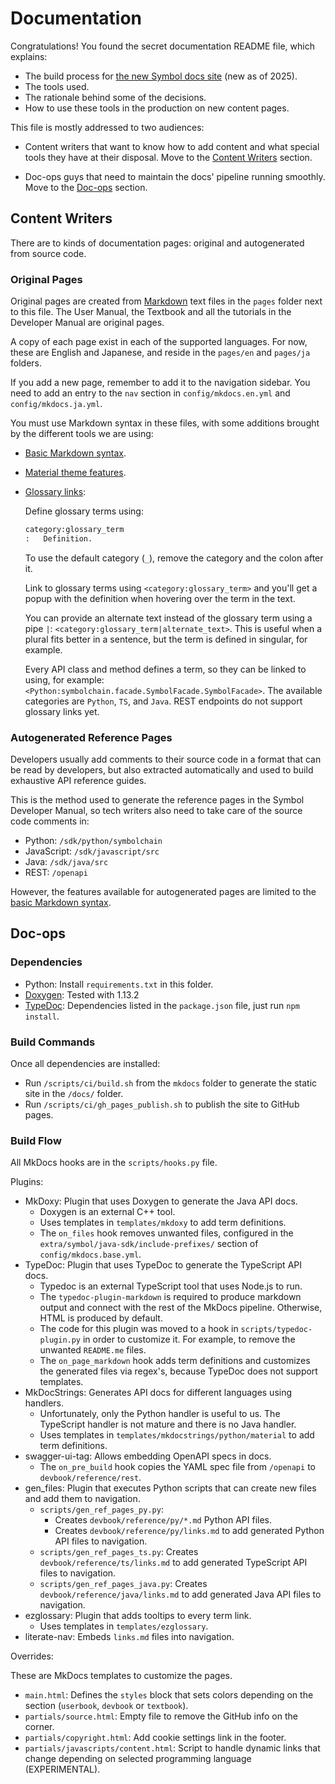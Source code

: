 # Documentation

Congratulations! You found the secret documentation README file, which explains:

* The build process for [the new Symbol docs site](https://docs.symbol.dev) (new as of 2025).
* The tools used.
* The rationale behind some of the decisions.
* How to use these tools in the production on new content pages.

This file is mostly addressed to two audiences:

* Content writers that want to know how to add content and what special tools they have at their disposal.
    Move to the [Content Writers](#content-writers) section.

* Doc-ops guys that need to maintain the docs' pipeline running smoothly.
    Move to the [Doc-ops](#doc-ops) section.

## Content Writers

There are to kinds of documentation pages: original and autogenerated from source code.

### Original Pages

Original pages are created from [Markdown](https://www.markdownguide.org/) text files in the `pages` folder next to this file.
The User Manual, the Textbook and all the tutorials in the Developer Manual are original pages.

A copy of each page exist in each of the supported languages.
For now, these are English and Japanese, and reside in the `pages/en` and `pages/ja` folders.

If you add a new page, remember to add it to the navigation sidebar.
You need to add an entry to the `nav` section in `config/mkdocs.en.yml` and `config/mkdocs.ja.yml`.

You must use Markdown syntax in these files, with some additions brought by the different tools we are using:

* [Basic Markdown syntax](https://www.markdownguide.org/basic-syntax/).
* [Material theme features](https://squidfunk.github.io/mkdocs-material/reference/).
* [Glossary links](https://realtimeprojects.github.io/mkdocs-ezglossary/usage/definition/):

    Define glossary terms using:

    ```markdown
    category:glossary_term
    :   Definition.
    ```

    To use the default category (`_`), remove the category and the colon after it.

    Link to glossary terms using `<category:glossary_term>` and you'll get a popup with the definition when hovering
    over the term in the text.

    You can provide an alternate text instead of the glossary term using a pipe `|`:
    `<category:glossary_term|alternate_text>`.
    This is useful when a plural fits better in a sentence, but the term is defined in singular, for example.

    Every API class and method defines a term, so they can be linked to using, for example:
    `<Python:symbolchain.facade.SymbolFacade.SymbolFacade>`.
    The available categories are `Python`, `TS`, and `Java`.
    REST endpoints do not support glossary links yet.

### Autogenerated Reference Pages

Developers usually add comments to their source code in a format that can be read by developers,
but also extracted automatically and used to build exhaustive API reference guides.

This is the method used to generate the reference pages in the Symbol Developer Manual,
so tech writers also need to take care of the source code comments in:

* Python: `/sdk/python/symbolchain`
* JavaScript: `/sdk/javascript/src`
* Java: `/sdk/java/src`
* REST: `/openapi`

However, the features available for autogenerated pages are limited to the
[basic Markdown syntax](https://www.markdownguide.org/basic-syntax/).

## Doc-ops

### Dependencies

* Python: Install `requirements.txt` in this folder.
* [Doxygen](https://www.doxygen.nl/): Tested with 1.13.2
* [TypeDoc](https://typedoc.org/): Dependencies listed in the `package.json` file, just run `npm install`.

### Build Commands

Once all dependencies are installed:

* Run `/scripts/ci/build.sh` from the `mkdocs` folder to generate the static site in the `/docs/` folder.
* Run `/scripts/ci/gh_pages_publish.sh` to publish the site to GitHub pages.

### Build Flow

All MkDocs hooks are in the `scripts/hooks.py` file.

Plugins:

* MkDoxy: Plugin that uses Doxygen to generate the Java API docs.
    * Doxygen is an external C++ tool.
    * Uses templates in `templates/mkdoxy` to add term definitions.
    * The `on_files` hook removes unwanted files, configured in the `extra/symbol/java-sdk/include-prefixes/` section of `config/mkdocs.base.yml`.
* TypeDoc: Plugin that uses TypeDoc to generate the TypeScript API docs.
    * Typedoc is an external TypeScript tool that uses Node.js to run.
    * The `typedoc-plugin-markdown` is required to produce markdown output and connect with the rest of the MkDocs pipeline.
        Otherwise, HTML is produced by default.
    * The code for this plugin was moved to a hook in `scripts/typedoc-plugin.py` in order to customize it.
        For example, to remove the unwanted `README.me` files.
    * The `on_page_markdown` hook adds term definitions and customizes the generated files via regex's, because TypeDoc does not support templates.
* MkDocStrings: Generates API docs for different languages using handlers.
    * Unfortunately, only the Python handler is useful to us. The TypeScript handler is not mature and there is no Java handler.
    * Uses templates in `templates/mkdocstrings/python/material` to add term definitions.
* swagger-ui-tag: Allows embedding OpenAPI specs in docs.
    * The `on_pre_build` hook copies the YAML spec file from `/openapi` to `devbook/reference/rest`.
* gen_files: Plugin that executes Python scripts that can create new files and add them to navigation.
    * `scripts/gen_ref_pages_py.py`:
        * Creates `devbook/reference/py/*.md` Python API files.
        * Creates `devbook/reference/py/links.md` to add generated Python API files to navigation.
    * `scripts/gen_ref_pages_ts.py`: Creates `devbook/reference/ts/links.md` to add generated TypeScript API files to navigation.
    * `scripts/gen_ref_pages_java.py`: Creates `devbook/reference/java/links.md` to add generated Java API files to navigation.
* ezglossary: Plugin that adds tooltips to every term link.
    * Uses templates in `templates/ezglossary`.
* literate-nav: Embeds `links.md` files into navigation.

Overrides:

These are MkDocs templates to customize the pages.

* `main.html`: Defines the `styles` block that sets colors depending on the section (`userbook`, `devbook` or `textbook`).
* `partials/source.html`: Empty file to remove the GitHub info on the corner.
* `partials/copyright.html`: Add cookie settings link in the footer.
* `partials/javascripts/content.html`: Script to handle dynamic links that change depending on selected programming language (EXPERIMENTAL).
